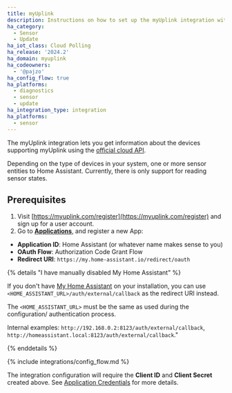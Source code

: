 ```yaml
---
title: myUplink
description: Instructions on how to set up the myUplink integration within Home Assistant.
ha_category:
  - Sensor
  - Update
ha_iot_class: Cloud Polling
ha_release: '2024.2'
ha_domain: myuplink
ha_codeowners:
  - '@pajzo'
ha_config_flow: true
ha_platforms:
  - diagnostics
  - sensor
  - update
ha_integration_type: integration
ha_platforms:
  - sensor
---
```


The myUplink integration lets you get information about the devices supporting myUplink using the [official cloud API](https://dev.myuplink.com).

Depending on the type of devices in your system, one or more sensor entities to Home Assistant. Currently, there is only support for reading sensor states.

## Prerequisites

1. Visit [https://myuplink.com/register](https://myuplink.com/register) and sign up for a user account.
2. Go to [**Applications**](https://dev.myuplink.com/apps), and register a new App:

- **Application ID**: Home Assistant (or whatever name makes sense to you)
- **OAuth Flow**: Authorization Code Grant Flow
- **Redirect URI**: `https://my.home-assistant.io/redirect/oauth`

{% details "I have manually disabled My Home Assistant" %}

If you don't have [My Home Assistant](/integrations/my) on your installation,
you can use `<HOME_ASSISTANT_URL>/auth/external/callback` as the redirect URI
instead.

The `<HOME_ASSISTANT_URL>` must be the same as used during the configuration/
authentication process.

Internal examples: `http://192.168.0.2:8123/auth/external/callback`, `http://homeassistant.local:8123/auth/external/callback`."

{% enddetails %}

{% include integrations/config_flow.md %}

The integration configuration will require the **Client ID** and **Client Secret** created above. See [Application Credentials](/integrations/application_credentials) for more details.
